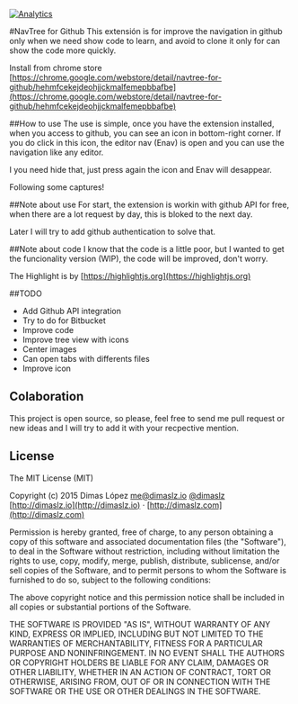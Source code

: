 [![Analytics](https://ga-beacon.appspot.com/UA-75897819-1/navtree/readme)](https://github.com/dimaslz/navtree)

#NavTree for Github
This extensión is for improve the navigation in github only when we need show code to learn, 
and avoid to clone it only for can show the code more quickly.

Install from chrome store [https://chrome.google.com/webstore/detail/navtree-for-github/hehmfcekejdeohjjckmalfemepbbafbe](https://chrome.google.com/webstore/detail/navtree-for-github/hehmfcekejdeohjjckmalfemepbbafbe)

##How to use
The use is simple, once you have the extension installed, when you access to github, you can see an icon in bottom-right corner.
If you do click in this icon, the editor nav (Enav) is open and you can use the navigation like any editor.

I you need hide that, just press again the icon and Enav will desappear.

Following some captures!

##Note about use
For start, the extension is workin with github API for free, when there are a lot request by day, 
this is bloked to the next day.

Later I will try to add github authentication to solve that.

##Note about code
I know that the code is a little poor, but I wanted to get the funcionality version (WIP), the code will be improved, don't worry.

The Highlight is by [https://highlightjs.org](https://highlightjs.org)

##TODO
* Add Github API integration
* Try to do for Bitbucket
* Improve code
* Improve tree view with icons
* Center images
* Can open tabs with differents files
* Improve icon

## Colaboration
This project is open source, so please, feel free to send me pull request or new ideas and I will try to add it with your recpective mention.

## License

The MIT License (MIT)

Copyright (c) 2015 Dimas López <me@dimaslz.io>
[@dimaslz](http://twitter.com/dimaslz) [http://dimaslz.io](http://dimaslz.io) · [http://dimaslz.com](http://dimaslz.com)

Permission is hereby granted, free of charge, to any person obtaining a copy
of this software and associated documentation files (the "Software"), to deal
in the Software without restriction, including without limitation the rights
to use, copy, modify, merge, publish, distribute, sublicense, and/or sell
copies of the Software, and to permit persons to whom the Software is
furnished to do so, subject to the following conditions:

The above copyright notice and this permission notice shall be included in
all copies or substantial portions of the Software.

THE SOFTWARE IS PROVIDED "AS IS", WITHOUT WARRANTY OF ANY KIND, EXPRESS OR
IMPLIED, INCLUDING BUT NOT LIMITED TO THE WARRANTIES OF MERCHANTABILITY,
FITNESS FOR A PARTICULAR PURPOSE AND NONINFRINGEMENT. IN NO EVENT SHALL THE
AUTHORS OR COPYRIGHT HOLDERS BE LIABLE FOR ANY CLAIM, DAMAGES OR OTHER
LIABILITY, WHETHER IN AN ACTION OF CONTRACT, TORT OR OTHERWISE, ARISING FROM,
OUT OF OR IN CONNECTION WITH THE SOFTWARE OR THE USE OR OTHER DEALINGS IN
THE SOFTWARE.
